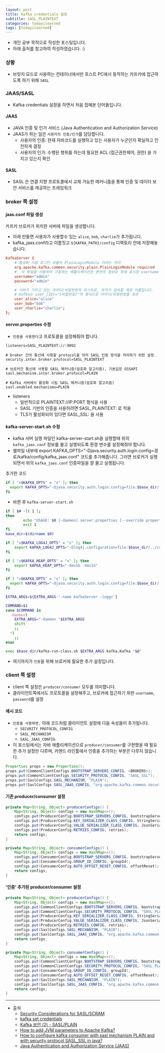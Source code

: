 ```yaml
---
layout: post
title: Kafka credentials 설정
subtitle: SASL_PLAINTEXT
categories: todayilearned
tags: [todayilearned]
---
```


- 개인 공부 목적으로 작성한 포스팅입니다.
- 아래 출처를 참고하여 작성하였습니다. :)

### 상황

- 브릿지 모드로 사용하는 컨테이너에서만 호스트 PC에서 동작하는 카프카에 접근하도록 하기 위해 `SASL`

### JAAS/SASL

- Kafka credentials 설정을 하면서 처음 접해본 단어들입니다.

#### JAAS

- JAVA 인증 및 인가 서비스 (Java Authentication and Authorization Service)
- JAAS가 하는 일은 `사용자의 인증/인가`를 담당합니다.
  - 사용자의 인증: 현재 자바코드를 실행하고 있는 사용자가 누군인지 확실하고 안전하게 결정
  - 사용자의 인가: 수행된 행위를 하는데 필요한 ACL (접근권한제어, 권한) 을 가지고 있는지 확인

#### SASL

- SASL 은 연결 지향 프로토콜에서 교체 가능한 메커니즘을 통해 인증 및 데이터 보안 서비스를 제공하는 프레임워크

### broker 쪽 설정

#### jaas.conf 파일 생성

카프카 브로커가 위치한 서버에 파일을 생성합니다.

- 아래 만들면 사용자가 사용할수 있는 `alice`, `bob`, `charlie`가 추가됩니다.
- kafka_jaas.conf라고 이름짓고 `${KAFKA_PATH}/config` 디렉토리 안에 저장해놓습니다.

```conf
KafkaServer {
    # 활성화 시킬 로그인 모듈이 PlainLoginModule 이라는 의미
    org.apache.kafka.common.security.plain.PlainLoginModule required
    #  이 파일을 사용하여 구동하는 애플리케이션은 본인의 정보로 위에 표시된 username 및 password를 사용
    username="admin"
    password="admin"

    # 서버가 가지고 있는 아이디/비밀번호의 리스트로, 유저가 접속할 계정 이름입니다.
    # Kafka는 user_[ID]="[비밀번호]"의 형식으로 아이디/비밀번호를 보관
    user_alice="alice"
    user_bob="bob"
    user_charlie="charlie";
};
```

#### server.properties 수정

- `인증을 사용한다`고 프로토콜을 설정해줘야 합니다.

```properties
listeners=SASL_PLAINTEXT://:9092

# broker 간의 통신에 사용할 protocol을 의미 SASL 인증 방식을 처리하기 위한 설정.
security.inter.broker.protocol=SASL_PLAINTEXT

# 브로커간 통신에 사용할 SASL 메커니즘(암호화 알고리즘), 기본값은 GSSAPI
sasl.mechanism.inter.broker.protocol=PLAIN

# Kafka 서버에서 활성화 시킬 SASL 메커니즘(암호화 알고리즘)
sasl.enabled.mechanisms=PLAIN
```

- listeners
  - 일반적으로 PLAINTEXT://IP:PORT 형식을 사용
  - SASL 기반의 인증을 사용하려면 SASL_PLAINTEXT: 로 적용
  - TLS가 활성화되어 있다면 SASL_SSL: 을 사용

#### kafka-server-start.sh 수정

- kafka 서버 실행 파일인 kafka-server-start.sh을 실행할때 위의 `kafka_jaas.conf` 정보를 물고 실행되도록 환경 변수를 설정해줘야 합니다.
- 쉘파일 내부에 export KAFKA_OPTS="-Djava.security.auth.login.config=경로/kafka/config/kafka_jaas.conf" 코드를 추가해줍니다. 그러면 브로커가 실행되면서 위의 `kafka_jaas.conf` 인증파일을 잘 물고 실행됩니다.

추가한 코드

```bash
if [ "x$KAFKA_OPTS" = "x" ]; then
  export KAFKA_OPTS="-Djava.security.auth.login.config=file:$base_dir/../config/kafka_jaas.conf"
fi
```

- 바뀐 후 `kafka-server-start.sh`

```bash
if [ $# -lt 1 ];
then
        echo "USAGE: $0 [-daemon] server.properties [--override property=value]*"
        exit 1
fi
base_dir=$(dirname $0)

if [ "x$KAFKA_LOG4J_OPTS" = "x" ]; then
    export KAFKA_LOG4J_OPTS="-Dlog4j.configuration=file:$base_dir/../config/log4j.properties"
fi

if [ "x$KAFKA_HEAP_OPTS" = "x" ]; then
    export KAFKA_HEAP_OPTS="-Xmx1G -Xms1G"
fi

if [ "x$KAFKA_OPTS" = "x" ]; then
  export KAFKA_OPTS="-Djava.security.auth.login.config=file:$base_dir/../config/kafka_jaas.conf"
fi

EXTRA_ARGS=${EXTRA_ARGS-'-name kafkaServer -loggc'}

COMMAND=$1
case $COMMAND in
  -daemon)
    EXTRA_ARGS="-daemon "$EXTRA_ARGS
    shift
    ;;
  *)
    ;;
esac

exec $base_dir/kafka-run-class.sh $EXTRA_ARGS kafka.Kafka "$@"
```

- 여기까지가 `인증`을 위해 브로커에 필요한 추가 설정입니다.

### client 쪽 설정

- client 쪽 설정은 `producer/consumer` 모두를 의미합니다.
- 클라이언트쪽에서도 프로토콜을 설정해주고, 브로커에 접근하기 위한 `username`, `password`를 설정

#### 예시 코드

- `인증을 사용하면,` 아래 코드처럼 클라이언트 설정에 다음 속성들이 추가됩니다.
  - `SECURITY_PROTOCOL_CONFIG`
  - `SASL_MECHANISM`
  - `SASL_JAAS_CONFIG`
- 이 포스팅에서는 자바 애플리케이션으로 `producer/consumer`를 구현했을 때 필요한 추가 설정만 다루며, 커맨드 라인툴에서 인증을 추가하는 부분은 다루지 않습니다.

```java
Properties props = new Properties();
props.put(CommonClientConfigs.BOOTSTRAP_SERVERS_CONFIG, <BROKERS>);
props.put(CommonClientConfigs.SECURITY_PROTOCOL_CONFIG, "SASL_SSL");
props.put(SaslConfigs.SASL_MECHANISM, "PLAIN");
props.put(SaslConfigs.SASL_JAAS_CONFIG, "org.apache.kafka.common.security.plain.PlainLoginModule required username=\"" + username + "\" password=\"" + password + "\";");
```

#### 기존 producer/consumer 설정

```java
private Map<String, Object> producerConfigs() {
    Map<String, Object> configs = new HashMap<>();
    configs.put(ProducerConfig.BOOTSTRAP_SERVERS_CONFIG, bootstrapServers);
    configs.put(ProducerConfig.KEY_SERIALIZER_CLASS_CONFIG, StringSerializer.class);
    configs.put(ProducerConfig.VALUE_SERIALIZER_CLASS_CONFIG, JsonSerializer.class);
    configs.put(ProducerConfig.RETRIES_CONFIG, retries);
    return configs;
}

private Map<String, Object> consumerConfigs() {
    Map<String, Object> configs = new HashMap<>();
    configs.put(ConsumerConfig.BOOTSTRAP_SERVERS_CONFIG, bootstrapServers);
    configs.put(ConsumerConfig.GROUP_ID_CONFIG, groupId);
    configs.put(ConsumerConfig.AUTO_OFFSET_RESET_CONFIG, offsetReset);
    return configs;
}
```

#### '인증' 추가된 producer/consumer 설정

```java
private Map<String, Object> producerConfigs() {
    Map<String, Object> configs = new HashMap<>();
    configs.put(CommonClientConfigs.BOOTSTRAP_SERVERS_CONFIG, bootstrapServers);
    configs.put(CommonClientConfigs.SECURITY_PROTOCOL_CONFIG, "SASL_PLAINTEXT");
    configs.put(ProducerConfig.KEY_SERIALIZER_CLASS_CONFIG, StringSerializer.class);
    configs.put(ProducerConfig.VALUE_SERIALIZER_CLASS_CONFIG, JsonSerializer.class);
    configs.put(ProducerConfig.RETRIES_CONFIG, retries);
    configs.put(SaslConfigs.SASL_MECHANISM, "PLAIN");
    configs.put(SaslConfigs.SASL_JAAS_CONFIG, "org.apache.kafka.common.security.plain.PlainLoginModule required username=\"" + userName + "\" password=\"" + password + "\";");
    return configs;
}

private Map<String, Object> consumerConfigs() {
    Map<String, Object> configs = new HashMap<>();
    configs.put(CommonClientConfigs.BOOTSTRAP_SERVERS_CONFIG, bootstrapServers);
    configs.put(CommonClientConfigs.SECURITY_PROTOCOL_CONFIG, "SASL_PLAINTEXT");
    configs.put(ConsumerConfig.GROUP_ID_CONFIG, groupId);
    configs.put(ConsumerConfig.AUTO_OFFSET_RESET_CONFIG, offsetReset);
    configs.put(SaslConfigs.SASL_MECHANISM, "PLAIN");
    configs.put(SaslConfigs.SASL_JAAS_CONFIG, "org.apache.kafka.common.security.plain.PlainLoginModule required username=\"" + userName + "\" password=\"" + password + "\";");
    return configs;
}
```

---

- 출처
  - [Security Considerations for SASL/SCRAM](https://docs.confluent.io/platform/current/kafka/authentication_sasl/authentication_sasl_scram.html#security-considerations-for-sasl-scram)
  - [kafka set credentials](https://qkqhxla1.tistory.com/1097)
  - [Kafka 보안 (2) - SASL/PLAIN](https://springboot.cloud/32)
  - [How to add JVM parameters to Apache Kafka?](https://stackoverflow.com/questions/40890821/how-to-add-jvm-parameters-to-apache-kafka)
  - [How to configure kafka consumer with sasl mechanism PLAIN and with security protocol SASL_SSL in java?](https://stackoverflow.com/questions/57886163/how-to-configure-kafka-consumer-with-sasl-mechanism-plain-and-with-security-prot)
  - [Java Authentication and Authorization Service (JAAS)](https://springboot.cloud/29)
